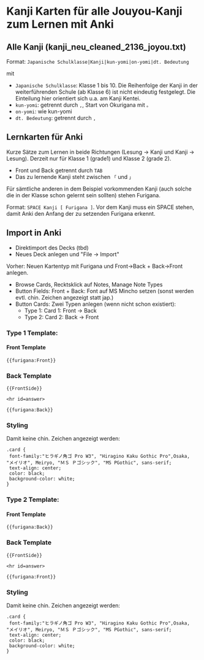 # Kanji Karten für alle Jouyou-Kanji zum Lernen mit Anki

## Alle Kanji (kanji_neu_cleaned_2136_joyou.txt)

Format: `Japanische Schulklasse|Kanji|kun-yomi|on-yomi|dt. Bedeutung`

mit

* `Japanische Schulklasse`: Klasse 1 bis 10. Die Reihenfolge der Kanji in der weiterführenden Schule (ab Klasse 6) ist nicht eindeutig festgelegt. Die Einteilung hier orientiert sich u.a. am Kanji Kentei.
* `kun-yomi`: getrennt durch `,`, Start von Okurigana mit `。`
* `on-yomi`: wie kun-yomi
* `dt. Bedeutung`: getrennt durch `,`

## Lernkarten für Anki

Kurze Sätze zum Lernen in beide Richtungen (Lesung -> Kanji und Kanji -> Lesung). Derzeit nur für Klasse 1 (grade1) und Klasse 2 (grade 2).

* Front und Back getrennt durch `TAB`
* Das zu lernende Kanji steht zwischen `「` und `」`

Für sämtliche anderen in dem Beispiel vorkommenden Kanji (auch solche die in der Klasse schon gelernt sein sollten) stehen Furigana.

Format: `SPACE Kanji [ Furigana ]`. Vor dem Kanji muss ein SPACE stehen, damit Anki den Anfang der zu setzenden Furigana erkennt.

## Import in Anki

* Direktimport des Decks (tbd)
* Neues Deck anlegen und "File -> Import"

Vorher: Neuen Kartentyp mit Furigana und Front->Back + Back->Front anlegen.

* Browse Cards, Recktsklick auf Notes, Manage Note Types
* Button Fields: Front + Back: Font auf MS Mincho setzen (sonst werden evtl. chin. Zeichen angezeigt statt jap.)
* Button Cards: Zwei Typen anlegen (wenn nicht schon existiert):
  * Type 1: Card 1: Front -> Back
  * Type 2: Card 2: Back -> Front

### Type 1 Template:

#### Front Template
```
{{furigana:Front}}
```
### Back Template
```
{{FrontSide}}

<hr id=answer>

{{furigana:Back}}
```

### Styling

Damit keine chin. Zeichen angezeigt werden:

```
.card {
 font-family:"ヒラギノ角ゴ Pro W3", "Hiragino Kaku Gothic Pro",Osaka, "メイリオ", Meiryo, "ＭＳ Ｐゴシック", "MS PGothic", sans-serif;
 text-align: center;
 color: black;
 background-color: white;
}
```

### Type 2 Template:

#### Front Template
```
{{furigana:Back}}
```
### Back Template
```
{{FrontSide}}

<hr id=answer>

{{furigana:Front}}
```

### Styling

Damit keine chin. Zeichen angezeigt werden:

```
.card {
 font-family:"ヒラギノ角ゴ Pro W3", "Hiragino Kaku Gothic Pro",Osaka, "メイリオ", Meiryo, "ＭＳ Ｐゴシック", "MS PGothic", sans-serif;
 text-align: center;
 color: black;
 background-color: white;
}
```

